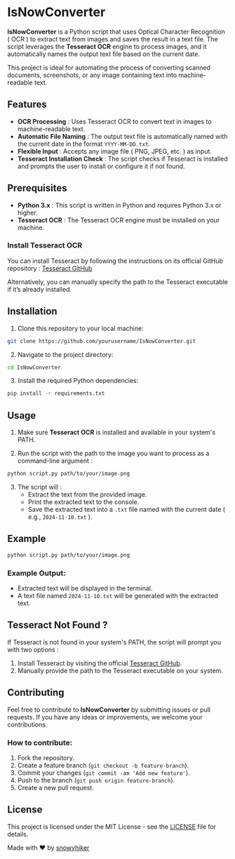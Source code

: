 # IsNowConverter

**IsNowConverter** is a Python script that uses Optical Character Recognition ( OCR ) to extract text from images and saves the result in a text file. The script leverages the **Tesseract OCR** engine to process images, and it automatically names the output text file based on the current date.

This project is ideal for automating the process of converting scanned documents, screenshots, or any image containing text into machine-readable text.

## Features

- **OCR Processing** : Uses Tesseract OCR to convert text in images to machine-readable text.
- **Automatic File Naming** : The output text file is automatically named with the current date in the format `YYYY-MM-DD.txt`.
- **Flexible Input** : Accepts any image file ( PNG, JPEG, etc. ) as input.
- **Tesseract Installation Check** : The script checks if Tesseract is installed and prompts the user to install or configure it if not found.

## Prerequisites

- **Python 3.x** : This script is written in Python and requires Python 3.x or higher.
- **Tesseract OCR** : The Tesseract OCR engine must be installed on your machine.

### Install Tesseract OCR

You can install Tesseract by following the instructions on its official GitHub repository : [Tesseract GitHub](https://github.com/tesseract-ocr/tesseract)

Alternatively, you can manually specify the path to the Tesseract executable if it’s already installed.

## Installation

1. Clone this repository to your local machine:

```bash
git clone https://github.com/yourusername/IsNowConverter.git
```

2. Navigate to the project directory:

```bash
cd IsNowConverter
```

3. Install the required Python dependencies:

```bash
pip install -r requirements.txt
```

## Usage

1. Make sure **Tesseract OCR** is installed and available in your system's PATH.
   
2. Run the script with the path to the image you want to process as a command-line argument :

```bash
python script.py path/to/your/image.png
```

3. The script will :
   - Extract the text from the provided image.
   - Print the extracted text to the console.
   - Save the extracted text into a `.txt` file named with the current date ( e.g., `2024-11-10.txt` ).

## Example

```bash
python script.py path/to/your/image.png
```

### Example Output:

- Extracted text will be displayed in the terminal.
- A text file named `2024-11-10.txt` will be generated with the extracted text.

## Tesseract Not Found ?

If Tesseract is not found in your system's PATH, the script will prompt you with two options :

1. Install Tesseract by visiting the official [Tesseract GitHub](https://github.com/tesseract-ocr/tesseract).
2. Manually provide the path to the Tesseract executable on your system.

## Contributing

Feel free to contribute to **IsNowConverter** by submitting issues or pull requests. If you have any ideas or improvements, we welcome your contributions.

### How to contribute:

1. Fork the repository.
2. Create a feature branch (`git checkout -b feature-branch`).
3. Commit your changes (`git commit -am 'Add new feature'`).
4. Push to the branch (`git push origin feature-branch`).
5. Create a new pull request.

## License

This project is licensed under the MIT License - see the [LICENSE](LICENSE) file for details.

Made with ❤️ by [snowyhiker](https://github.com/sn0wyhik3r)

